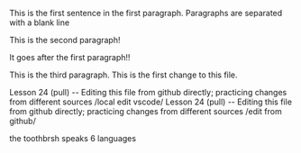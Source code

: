 This is the first sentence in the first paragraph. Paragraphs are separated with a blank line 

This is the second paragraph!

 It goes after the first paragraph!!

This is the third paragraph. This is the first change to this file. 

Lesson 24 (pull) -- Editing this file from github directly; practicing changes from different sources /local edit vscode/ 
Lesson 24 (pull) -- Editing this file from github directly; practicing changes from different sources /edit from github/ 

the toothbrsh speaks 6 languages